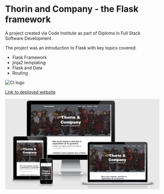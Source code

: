 # Thorin and Company - the Flask framework

A project created via Code Institute as part of Diploma in Full Stack Software Development.

The project was an introduction to Flask with key topics covered:
- Flask Framework
- jinja2 templating
- Flask and Data
- Routing


![CI logo](https://codeinstitute.s3.amazonaws.com/fullstack/ci_logo_small.png)

[Link to deployed website](https://thorin-flask-app-aleks.herokuapp.com/)

![Mockup image](thorin&company-am-i-responsive-mockup.png)
